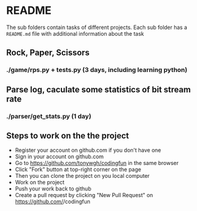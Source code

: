 # README
The sub folders contain tasks of different projects.
Each sub folder has a `README.md` file with additional information about the task

## Rock, Paper, Scissors
### ./game/rps.py + tests.py (3 days, including learning python)

## Parse log, caculate some statistics of bit stream rate
### ./parser/get_stats.py (1 day)

## Steps to work on the the project
* Register your account on github.com if you don't have one
* Sign in your account on github.com
* Go to https://github.com/tonywgh/codingfun in the same browser
* Click "Fork" button at top-right corner on the page
* Then you can clone the project on you local computer
* Work on the project
* Push your work back to github
* Create a pull request by clicking "New Pull Request" on https://github.com/<your-github-username>/codingfun
